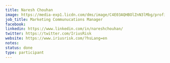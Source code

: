 ```yaml
---
title: Naresh Chouhan
image: https://media-exp1.licdn.com/dms/image/C4E03AQHBOlZnN3lMbg/profile-displayphoto-shrink_800_800/0/1516181348972?e=1643241600&v=beta&t=pZKJnfewn6I70M0YKmnKofPtWRy0DIykxr4m428OO3g
job_title: Marketing Communucations Manager
facebook:
linkedin: https://www.linkedin.com/in/nareshchouhan/
twitter: https://twitter.com/IriusRisk
website: https://www.iriusrisk.com/?hsLang=en
notes:
status: done
type: participant
---
```


<!-- put more details about participant here -->
